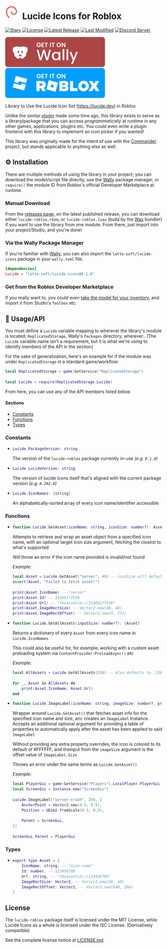 [stars]: https://github.com/latte-soft/lucide-roblox/stargazers
[license]: https://github.com/latte-soft/lucide-roblox/blob/master/LICENSE.md
[latest-release]: https://github.com/latte-soft/lucide-roblox/releases/latest
[commits]: https://github.com/latte-soft/lucide-roblox/commits
[discord]: https://latte.to/discord

[wally-package]: https://wally.run/package/latte-soft/lucide-icons
[roblox-marketplace]: https://roblox.com/library/15279939717

[badges/stars]: https://img.shields.io/github/stars/latte-soft/lucide-roblox?label=Stars&logo=GitHub
[badges/license]: https://img.shields.io/badge/License-MIT%20AND%20ISC-8dba05
[badges/latest-release]: https://img.shields.io/github/v/release/latte-soft/lucide-roblox?label=Latest%20Release
[badges/last-modified]: https://img.shields.io/github/last-commit/latte-soft/lucide-roblox?label=Last%20Modifed
[badges/discord]: https://img.shields.io/discord/892211155303538748?label=Latte%20Softworks%20Discord&color=5865F2

[badges/wally]: repo-assets/wally-badge.svg
[badges/roblox-marketplace]: repo-assets/roblox-marketplace-badge.svg

[img/lucide-logo]: repo-assets/lucide-logo-dark.svg

# [![Lucide Logo][img/lucide-logo]](https://lucide.dev) Lucide Icons for Roblox

[![Stars][badges/stars]][stars] [![License][badges/license]][license] [![Latest Release][badges/latest-release]][latest-release] [![Last Modified][badges/last-modified]][commits] [![Discord Server][badges/discord]][discord]

[![Get it from Wally][badges/wally]][wally-package] [![Get it from the Roblox Marketplace][badges/roblox-marketplace]][roblox-marketplace]

Library to Use the Lucide Icon Set (<https://lucide.dev>) in Roblox

Unlike the similar [plugin](https://kotera.7kayoh.net/lucide) made some time ago, this library exists to serve as a library/package that you can access *programmatically* at runtime in any other games, applications, plugins etc. You could even write a plugin frontend with this library to implement an icon picker if you wanted!

This library was originally made for the intent of use with the [Commander](https://github.com/commanderhq) project, but stands applicable to anything else as well.

## ⚙️ Installation

There are multiple methods of using the library in your project; you can download the model/script file directly, use the [Wally](https://wally.run) package manager, or `require()` the module ID from Roblox's official Developer Marketplace at runtime.

### Manual Download

From the [releases page](https://github.com/latte-soft/lucide-roblox/releases), on the latest published release, you can download either `lucide-roblox.rbxm`, or `lucide-roblox.luau` (build by the [Wax](https://github.com/latte-soft/wax) bundler) if you want to use the library from one module. From there, just import into your project/Studio, and you're done!

### Via the Wally Package Manager

If you're familiar with [Wally](https://wally.run), you can also import the `latte-soft/lucide-icons` package in your `wally.toml` file:

```toml
[dependencies]
Lucide = "latte-soft/lucide-icons@0.1.0"
```

### Get from the Roblox Developer Marketplace

If you really want to, you could even [take the model for your inventory][roblox-marketplace], and import it from Studio's `Toolbox` etc.

## 🔨 Usage/API

You must define a `Lucide` variable mapping to wherever the library's module is located; `ReplicatedStorage`, Wally's `Packages` directory, wherever.. (The `Lucide` variable name isn't a requirement, but it is what we're using to identify members of the API in the section)

For the sake of generalization, here's an example for if the module was under `ReplicatedStorage` in a standard game/workflow:

```lua
local ReplicatedStorage = game:GetService("ReplicatedStorage")

local Lucide = require(ReplicatedStorage.Lucide)
```

From here, you can use any of the API members listed below.

#### Sections

* [Constants](#constants)
* [Functions](#functions)
* [Types](#types)

### Constants

*   ```lua
    Lucide.PackageVersion: string
    ```

    The version of the `lucide-roblox` package currently in-use *(e.g. `0.1.0`)*

*   ```lua
    Lucide.LucideVersion: string
    ```

    The version of lucide Icons itself that's aligned with the current package version *(e.g. `0.292.0`)*

*   ```lua
    Lucide.IconNames: {string}
    ```

    An alphabetically-sorted array of every icon name/identifier accessible

### Functions

*   ```lua
    function Lucide.GetAsset(iconName: string, iconSize: number?): Asset
    ```

    Attempts to retrieve and wrap an asset object from a specified icon name, with
    an optional target icon size argument, fetching the closest to what's supported

    *Will* throw an error if the icon name provided is invalid/not found

    *Example:*

    ```lua
    local Asset = Lucide.GetAsset("server", 48) -- iconSize will default to `256` if not provided
    assert(Asset, "Failed to fetch asset!")

    print(Asset.IconName) -- "server"
    print(Asset.Id) -- 15269177520
    print(Asset.Url) -- "rbxassetid://15269177520"
    print(Asset.ImageRectSize) -- Vector2.new(48, 48)
    print(Asset.ImageRectOffset) -- Vector2.new(0, 771)
    ```

*   ```lua
    function Lucide.GetAllAssets(inputSize: number?): {Asset}
    ```

    Returns a dictionary of every `Asset` from every icon name in `Lucide.IconNames`

    This could also be useful for, for example, working with a custom asset
    preloading system via `ContentProvider:PreloadAsync()` etc

    *Example:*

    ```lua
    local AllAssets = Lucide.GetAllAssets(256) -- Also defaults to `256`, just like `Lucide.GetAsset()`

    for _, Asset in AllAssets do
        print(Asset.IconName, Asset.Url)
    end
    ```

*   ```lua
    function Lucide.ImageLabel(iconName: string, imageSize: number?, propertyOverrides: {[string]: any}?): ImageLabel
    ```

    Wrapper around `Lucide.GetAsset()` that fetches asset info for the specified
    icon name and size, anc creates an `ImageLabel` Instance. Accepts an additional
    optional argument for providing a table of properties to automatically apply
    after the asset has been applied to said `ImageLabel`

    Without providing any extra property overrides, the icon is colored to its
    default of #FFFFFF, and theinput from the `imageSize` argument is the
    offset value of `ImageLabel.Size`

    Throws an error under the same terms as `Lucide.GetAsset()`

    *Example:*

    ```lua
    local PlayerGui = game:GetService("Players").LocalPlayer.PlayerGui
    local ScreenGui = Instance.new("ScreenGui")

    Lucide.ImageLabel("server-crash", 256, {
        AnchorPoint = Vector2.new(0.5, 0.5),
        Position = UDim2.fromScale(0.5, 0.5),

        Parent = ScreenGui,
    })

    ScreenGui.Parent = PlayerGui
    ```

### Types

*   ```lua
    export type Asset = {
        IconName: string, -- "icon-name"
        Id: number, -- 123456789
        Url: string, -- "rbxassetid://123456789"
        ImageRectSize: Vector2, -- Vector2.new(48, 48)
        ImageRectOffset: Vector2, -- Vector2.new(648, 266)
    }
    ```

## License

The `lucide-roblox` package itself is licensed under the MIT License, while Lucide Icons as a whole is licensed under the ISC License. (Derivatively compatible)

See the complete license notice at [LICENSE.md](LICENSE.md).
